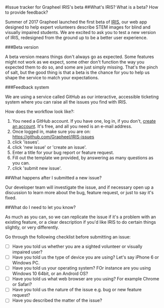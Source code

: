 #Issue tracker for Grapheel IRIS's beta
##What's IRIS? What is a beta? How to provide feedback?

Summer of 2017 Grapheel launched the first beta of [IRIS](www.grapheel.com/home/iris/), our web app designed to help expert volunteers describe STEM images for blind and visually impaired students. We are excited to ask you to test a new version of IRIS, redesigned from the ground up to be a better user experience.

###Beta version

A beta version means things don't always go as expected. Some features might not work as we expect, some other don't function the way you expected them to do so, and some are just simply missing. That's the pinch of salt, but the good thing is that a beta is the chance for you to help us shape the service to match your expectations.

###Feedback system

We are using a service called GitHub as our interactive, accessible ticketing system where you can raise all the issues you find with IRIS.

How does the workflow look like?:

1. You need a GitHub account. If you have one, log in, if you don't, [create an account](https://github.com/login). It's free, and all you need is an e-mail address.
2. Once logged in, make sure you are on: https://github.com/Grapheel/IRIS-issues
3. click 'issues'.
4. click 'new issue' or 'create an issue'.
5. Enter a title for your bug report or feature request.
6. Fill out the template we provided, by answering as many questions as you can.
7. click 'submit new issue'.

##What happens after I submitted a new issue?

Our developer team will investigate the issue, and if necessary open up a discussion to learn more about the bug, feature request, or just to say it's fixed.

##What do I need to let you know?

As much as you can, so we can replicate the issue if it's a problem with an existing feature, or a clear description if you'd like IRIS to do certain things slightly, or very differently.

Go through the following checklist before submitting an issue:

- [ ] Have you told us whether you are a sighted volunteer or visually impaired user?
- [ ] Have you told us the type of device you are using? Let's say iPhone 6 or Windows PC.
- [ ] Have you told us your operating system? FOr instance are you using Windows 10 64bit, or an Android OS?
- [ ] Have you told us what web browser are you using? For example Chrome or Safari?
- [ ] Have you told us the nature of the issue e.g. bug or new feature request?
- [ ] Have you described the matter of the issue?
